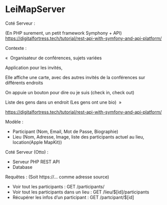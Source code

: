 # LeiMapServer

Coté Serveur :

(En PHP surement, un petit framework Symphony + API)
https://digitalfortress.tech/tutorial/rest-api-with-symfony-and-api-platform/

Contexte :

« 
Organisateur de conférences, sujets variées

Application pour les invités,

Elle affiche une carte, avec des autres invités de la conférences sur différents endroits

On appuie un bouton pour dire ou je suis (check in, check out)

Liste des gens dans un endroit (Les gens ont une bio)
 »

https://digitalfortress.tech/tutorial/rest-api-with-symfony-and-api-platform/

Modèle :
- Participant (Nom, Email, Mot de Passe, Biographie)
- Lieu (Nom, Adresse, Image, liste des participants actuel au lieu, location(Apple MapKit))

Coté Serveur (Otto) :
- Serveur PHP REST API
- Database

Requêtes :
(Soit https://… comme adresse source)

* Voir tout les participants :  GET /participants/
* Voir tout les participants dans un lieu :  GET /lieu/$[id]/participants
* Récupérer les infos d’un participant : GET /partcipant/$[id]

